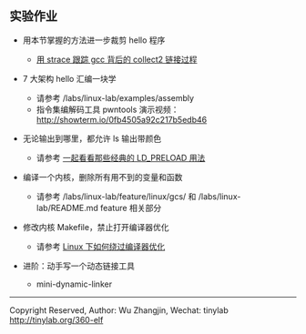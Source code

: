 

## 实验作业

* 用本节掌握的方法进一步裁剪 hello 程序
    * [用 strace 跟踪 gcc 背后的 collect2 链接过程](http://showterm.io/d932414f5c1ec32dd3843)
* 7 大架构 hello 汇编一块学
    * 请参考 /labs/linux-lab/examples/assembly
    * 指令集编解码工具 pwntools 演示视频：http://showterm.io/0fb4505a92c217b5edb46

* 无论输出到哪里，都允许 ls 输出带颜色
    * 请参考 [一起看看那些经典的 LD_PRELOAD 用法](http://tinylab.org/using-ld_preload/)

* 编译一个内核，删除所有用不到的变量和函数
    * 请参考 /labs/linux-lab/feature/linux/gcs/ 和 /labs/linux-lab/README.md feature 相关部分

* 修改内核 Makefile，禁止打开编译器优化
    * 请参考 [Linux 下如何绕过编译器优化](http://tinylab.org/disable-compiler-optimization/)

* 进阶：动手写一个动态链接工具
    * mini-dynamic-linker

---
Copyright Reserved, Author: Wu Zhangjin, Wechat: tinylab
<http://tinylab.org/360-elf>
